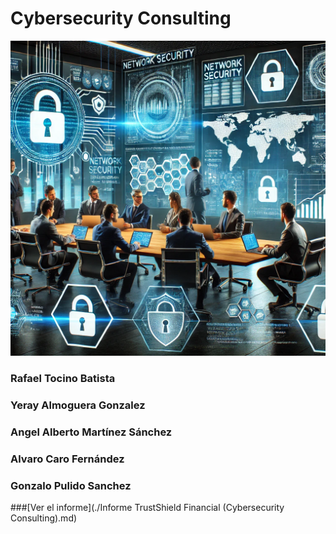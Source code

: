 # Cybersecurity Consulting

![Portada](./Assets/PORTADA.png)

### Rafael Tocino Batista
### Yeray Almoguera Gonzalez
### Angel Alberto Martínez Sánchez
### Alvaro Caro Fernández
### Gonzalo Pulido Sanchez


###[Ver el informe](./Informe TrustShield Financial (Cybersecurity Consulting).md)
